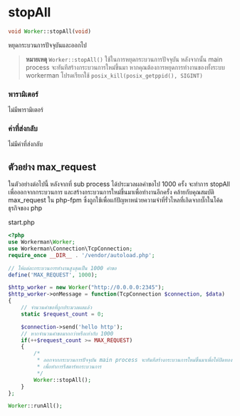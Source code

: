 # stopAll
```php
void Worker::stopAll(void)
```

หยุดกระบวนการปัจจุบันและออกไป

> **หมายเหตุ**
> `Worker::stopAll()` ใช้ในการหยุดกระบวนการปัจจุบัน หลังจากนั้น main process จะทันทีสร้างกระบวนการใหม่ขึ้นมา หากคุณต้องการหยุดการทำงานของทั้งระบบ workerman โปรดเรียกใช้ `posix_kill(posix_getppid(), SIGINT)`

### พารามิเตอร์
ไม่มีพารามิเตอร์

### ค่าที่ส่งกลับ
ไม่มีค่าที่ส่งกลับ

## ตัวอย่าง max_request

ในตัวอย่างต่อไปนี้ หลังจากที่ sub process ได้ประมวลผลคำขอไป 1000 ครั้ง จะทำการ stopAll เพื่อออกจากกระบวนการ และสร้างกระบวนการใหม่ขึ้นมาเพื่อทำงานอีกครั้ง คล้ายกับคุณสมบัติ max_request ใน php-fpm ซึ่งถูกใช้เพื่อแก้ปัญหาหน่วยความจำที่รั่วไหลที่เกิดจากบั๊กในโค้ดธุรกิจของ php

start.php

```php
<?php
use Workerman\Worker;
use Workerman\Connection\TcpConnection;
require_once __DIR__ . '/vendor/autoload.php';

// ให้แต่ละกระบวนการทำงานสูงสุดเป็น 1000 คำขอ
define('MAX_REQUEST', 1000);

$http_worker = new Worker("http://0.0.0.0:2345");
$http_worker->onMessage = function(TcpConnection $connection, $data)
{
    // จำนวนคำขอที่ถูกประมวลผลแล้ว
    static $request_count = 0;

    $connection->send('hello http');
    // หากจำนวนคำขอมากกว่าหรือเท่ากับ 1000
    if(++$request_count >= MAX_REQUEST)
    {
        /*
         * ออกจากกระบวนการปัจจุบัน main process จะทันทีสร้างกระบวนการใหม่ขึ้นมาเพื่อให้ปิดทองกระบวนการ
         * เพื่อทำการรีสตาร์ทกระบวนการ
         */
        Worker::stopAll();
    }
};

Worker::runAll();
```
